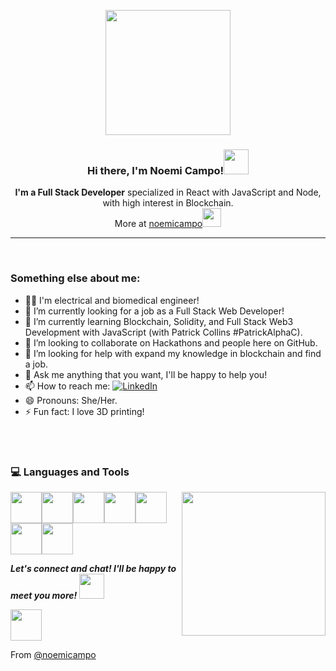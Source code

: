 <p align="center" width="300">
   <img align="center" width="200" src="https://media2.giphy.com/media/paTz7UZbPfTZFRYnnB/giphy.gif"/>
   <h3 align="center">Hi there, I'm Noemi Campo!<img src="https://media2.giphy.com/media/lonWFYfXEhH9dGnyX0/giphy.gif" width="40px"></h3>
</p>

<p align="center"> <b>I'm a Full Stack Developer</b> specialized in React with JavaScript and Node, with high interest in Blockchain.
 </br>More at <a href="https://noemicampo.netlify.app/">noemicampo</a><img src="https://media.giphy.com/media/WUlplcMpOCEmTGBtBW/giphy.gif" width="30">
<p align="center"></p>
<hr size=4px   noshade="noshade" color="#EAB1F3">
</br>

### Something else about me:
- 👩‍🎓 I'm electrical and biomedical engineer!
- 🔭 I’m currently looking for a job as a Full Stack Web Developer!
- 🌱 I’m currently learning Blockchain, Solidity, and Full Stack Web3 Development with JavaScript (with Patrick Collins #PatrickAlphaC).
- 👯 I’m looking to collaborate on Hackathons and people here on GitHub.
- 🤔 I’m looking for help with expand my knowledge in blockchain and find a job.  
- 💬 Ask me anything that you want, I'll be happy to help you!
- 📫 How to reach me: <a href="https://www.linkedin.com/in/noemicampo/" target="_blank"><img src="https://img.shields.io/badge/LinkedIn-%230077B5.svg?&style=flat-square&logo=linkedin&logoColor=white" alt="LinkedIn"></a>
- 😄 Pronouns: She/Her.
- ⚡ Fun fact: I love 3D printing!

</br>


</br>
<div>
  <h3> 💻 Languages and Tools </h3>
  <img align='right' src="https://media4.giphy.com/media/5Lmn42BCOy99RaGRP7/giphy.gif" width="230">

  <p>
  <img src="https://media3.giphy.com/media/ln7z2eWriiQAllfVcn/200w.webp" width="50"><img src="https://media3.giphy.com/media/kdFc8fubgS31b8DsVu/giphy.webp" width="50"><img src="https://i.giphy.com/media/eNAsjO55tPbgaor7ma/200w.webp" width="50"><img src="https://media.giphy.com/media/kH1DBkPNyZPOk0BxrM/giphy.gif" width="50"><img src="https://media.giphy.com/media/LMt9638dO8dftAjtco/giphy.gif" width="50"><img src="https://media.giphy.com/media/XAxylRMCdpbEWUAvr8/giphy.gif" width="50"><img src="https://media.giphy.com/media/fsEaZldNC8A1PJ3mwp/giphy.gif" width="50">
  <p>

</div>

 <em><b>Let's connect and chat! I'll be happy to meet you more!</b> </em><img src="https://media4.giphy.com/media/NQDcH2ZZaPV8QBDYK3/giphy.gif" width="40">
<br>

<img src="https://media2.giphy.com/media/lkmM9NBSGUbKde24c9/giphy.gif" width="50px"><p>From [@noemicampo](https://github.com/noemicampo)</p>
